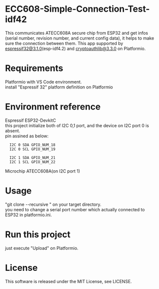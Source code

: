 # ECC608-Simple-Connection-Test-idf42

This communicates ATECC608A secure chip from ESP32 and get infos (serial number, revision number, and current config data),
it helps to make sure the connection between them.
This app supported by espressif32@3.1.0(esp-idf4.2) and cryptoauthlib@3.3.0 on Platformio.  

# Requirements

  Platformio with VS Code environment.  
  install "Espressif 32" platform definition on Platformio  

# Environment reference
  
  Espressif ESP32-DevkitC  
  this project initialize both of I2C 0,1 port, and the device on I2C port 0 is absent.  
  pin assined as below:  


      I2C 0 SDA GPIO_NUM_18
      I2C 0 SCL GPIO_NUM_19

      I2C 1 SDA GPIO_NUM_21
      I2C 1 SCL GPIO_NUM_22
          
  Microchip ATECC608A(on I2C port 1)  

# Usage

"git clone --recursive " on your target directory.  
you need to change a serial port number which actually connected to ESP32 in platformio.ini.  

# Run this project

just execute "Upload" on Platformio.   

# License

This software is released under the MIT License, see LICENSE.  
